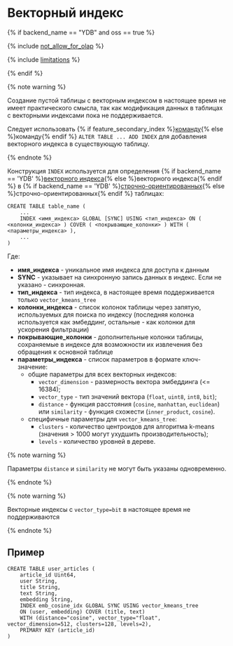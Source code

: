# Векторный индекс

{% if backend_name == "YDB" and oss == true %}

{% include [not_allow_for_olap](../../../../_includes/not_allow_for_olap_note.md) %}

{% include [limitations](../../../../_includes/vector_index_limitations.md) %}

{% endif %}

{% note warning %}

Создание пустой таблицы с векторным индексом в настоящее время не имеет практического смысла, так как модификация данных в таблицах с векторными индексами пока не поддерживается.

Следует использовать {% if feature_secondary_index %}[команду](../alter_table/indexes.md){% else %}команду{% endif %} `ALTER TABLE ... ADD INDEX`  для добавления векторного индекса в существующую таблицу.

{% endnote %}

Конструкция `INDEX` используется для определения {% if backend_name == 'YDB' %}[векторного индекса](../../../../concepts/glossary.md#vector-index){% else %}векторного индекса{% endif %} в {% if backend_name == 'YDB' %}[строчно-ориентированных](../../../../concepts/datamodel/table.md#row-oriented-tables){% else %}строчно-ориентированных{% endif %} таблицах:

```yql
CREATE TABLE table_name (
    ...
    INDEX <имя_индекса> GLOBAL [SYNC] USING <тип_индекса> ON ( <колонки_индекса> ) COVER ( <покрывающие_колонки> ) WITH ( <параметры_индекса> ),
    ...
)
```

Где:

* **имя_индекса** - уникальное имя индекса для доступа к данным
* **SYNC** - указывает на синхронную запись данных в индекс. Если не указано - синхронная.
* **тип_индекса** - тип индекса, в настоящее время поддерживается только `vector_kmeans_tree`
* **колонки_индекса** - список колонок таблицы через запятую, используемых для поиска по индексу (последняя колонка используется как эмбеддинг, остальные - как колонки для ускорения фильтрации)
* **покрывающие_колонки** - дополнительные колонки таблицы, сохраняемые в индексе для возможности их извлечения без обращения к основной таблице
* **параметры_индекса** - список параметров в формате ключ-значение:
  * общие параметры для всех векторных индексов:
    * `vector_dimension` - размерность вектора эмбеддинга (<= 16384);
    * `vector_type` - тип значений вектора (`float`, `uint8`, `int8`, `bit`);
    * `distance` - функция расстояния (`cosine`, `manhattan`, `euclidean`) или `similarity` - функция схожести (`inner_product`, `cosine`).
  * специфичные параметры для `vector_kmeans_tree`:
    * `clusters` - количество центроидов для алгоритма k-means (значения > 1000 могут ухудшить производительность);
    * `levels` - количество уровней в дереве.

{% note warning %}

Параметры `distance` и `similarity` не могут быть указаны одновременно.

{% endnote %}

{% note warning %}

Векторные индексы с `vector_type=bit` в настоящее время не поддерживаются

{% endnote %}

## Пример

```yql
CREATE TABLE user_articles (
    article_id Uint64,
    user String,
    title String,
    text String,
    embedding String,
    INDEX emb_cosine_idx GLOBAL SYNC USING vector_kmeans_tree
    ON (user, embedding) COVER (title, text)
    WITH (distance="cosine", vector_type="float", vector_dimension=512, clusters=128, levels=2),
    PRIMARY KEY (article_id)
)
```
